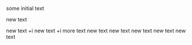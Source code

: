 






some initial text

new text

new text +i
new text +i
more text
new text
new text
new text
new text
new text

